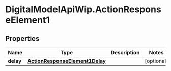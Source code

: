 # DigitalModelApiWip.ActionResponseElement1

## Properties

Name | Type | Description | Notes
------------ | ------------- | ------------- | -------------
**delay** | [**ActionResponseElement1Delay**](ActionResponseElement1Delay.md) |  | [optional] 


